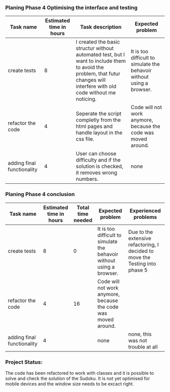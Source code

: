 ### Planing Phase 4 Optimising the interface and testing

|Task name|Estimated time in hours| Task description|Expected problem|
|----|----|----|----|
|create tests|8|I created the basic structur without automated test, but I want to include them to avoid the problem, that futur changes will interfere with old code without me noticing.| It is too difficult to simulate the behavoir without using a browser.|
|refactor the code|4|Seperate the script completly from the html pages and handle layout in the css file.| Code will not work anymore, because the code was moved around.|
|adding final functionality|4|User can choose difficulty and if the solution is checked, it removes wrong numbers.| none|

### Planing Phase 4 conclusion

|Task name|Estimated time in hours|Total time needed|Expected problem|Experienced problems|
|-----|----|----|-----|-----|
|create tests|8|0|It is too difficult to simulate the behavoir without using a browser.|Due to the extensive refactoring, I decided to move the Testing into phase 5|
|refactor the code|4|16| Code will not work anymore, because the code was moved around.||
|adding final functionality|4||none|none, this was not trouble at all|

### Project Status:
The code has been refactored to work with classes and it is possible to solve and check the solution of the Sudoku.
It is not yet optimised for mobile devices and the window size needs to be excact right.
